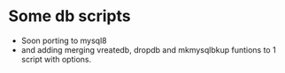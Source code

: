 # Some db scripts
- Soon porting to mysql8
- and adding merging vreatedb, dropdb and mkmysqlbkup funtions to 1 script with options.
